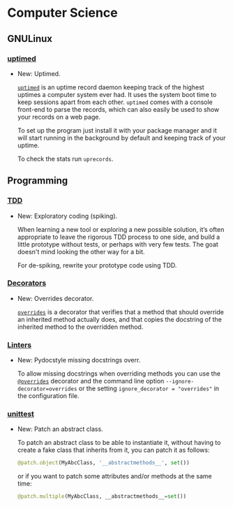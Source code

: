 # Computer Science

## GNULinux

### [uptimed](uptimed.md)

* New: Uptimed.

    [`uptimed`](https://github.com/rpodgorny/uptimed) is an uptime record daemon
    keeping track of the highest uptimes a computer system ever had. It uses the
    system boot time to keep sessions apart from each other. `uptimed` comes with
    a console front-end to parse the records, which can also easily be used to
    show your records on a web page.

    To set up the program just install it with your package manager and it will
    start running in the background by default and keeping track of your uptime.

    To check the stats run `uprecords`.


## Programming

### [TDD](tdd.md)

* New: Exploratory coding (spiking).

    When learning a new tool or exploring a new possible solution, it’s often
    appropriate to leave the rigorous TDD process to one side, and build a little
    prototype without tests, or perhaps with very few tests. The goat doesn't mind
    looking the other way for a bit.

    For de-spiking, rewrite your prototype code using TDD.


### [Decorators](python_decorators.md)

* New: Overrides decorator.

    [`overrides`](https://github.com/mkorpela/overrides) is a decorator that
    verifies that a method that should override an inherited method actually does,
    and that copies the docstring of the inherited method to the overridden method.


### [Linters](linters.md)

* New: Pydocstyle missing docstrings overr.

    To allow missing docstrings when overriding methods you can use the
    [`@overrides`](python_decorators.md#overrides) decorator and the command line option
    `--ignore-decorator=overrides` or the setting `ignore_decorator = "overrides"`
    in the configuration file.


### [unittest](unittest.md)

* New: Patch an abstract class.

    To patch an abstract class to be able to instantiate it, without having to
    create a fake class that inherits from it, you can patch it as follows:

    ```python
    @patch.object(MyAbcClass, '__abstractmethods__', set())
    ```

    or if you want to patch some attributes and/or methods at the same time:

    ```python
    @patch.multiple(MyAbcClass, __abstractmethods__=set())
    ```
